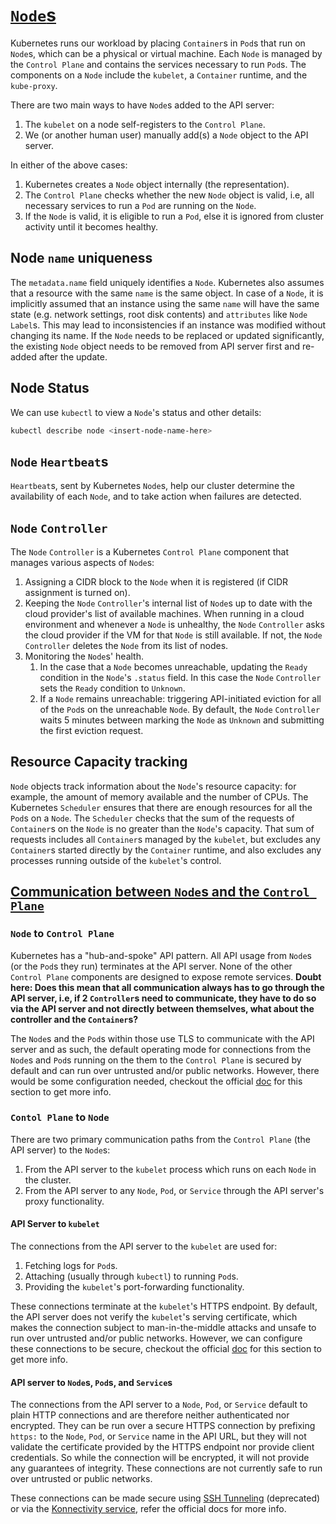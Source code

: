 # [`Node`s](https://kubernetes.io/docs/concepts/architecture/nodes/)

Kubernetes runs our workload by placing `Container`s in `Pod`s that run on
`Node`s, which can be a physical or virtual machine. Each `Node` is managed by
the `Control Plane` and contains the services necessary to run `Pod`s. The
components on a `Node` include the `kubelet`, a `Container` runtime, and the
`kube-proxy`.

There are two main ways to have `Node`s added to the API server:

1. The `kubelet` on a node self-registers to the `Control Plane`.
2. We (or another human user) manually add(s) a `Node` object to the API
   server.

In either of the above cases:

1. Kubernetes creates a `Node` object internally (the representation).
2. The `Control Plane` checks whether the new `Node` object is valid, i.e, all
   necessary services to run a `Pod` are running on the `Node`.
3. If the `Node` is valid, it is eligible to run a `Pod`, else it is ignored
   from cluster activity until it becomes healthy.

## Node `name` uniqueness

The `metadata.name` field uniquely identifies a `Node`. Kubernetes also assumes
that a resource with the same `name` is the same object. In case of a `Node`,
it is implicitly assumed that an instance using the same `name` will have the
same state (e.g. network settings, root disk contents) and `attributes` like
`Node` `Label`s. This may lead to inconsistencies if an instance was modified
without changing its name. If the `Node` needs to be replaced or updated
significantly, the existing `Node` object needs to be removed from API server
first and re-added after the update.

## Node Status

We can use `kubectl` to view a `Node`'s status and other details:

```bash
kubectl describe node <insert-node-name-here>
```

## `Node` `Heartbeat`s

`Heartbeat`s, sent by Kubernetes `Node`s, help our cluster determine the
availability of each `Node`, and to take action when failures are detected.

## `Node` `Controller`

The `Node` `Controller` is a Kubernetes `Control Plane` component that manages
various aspects of `Node`s:

1. Assigning a CIDR block to the `Node` when it is registered (if CIDR
   assignment is turned on).
2. Keeping the `Node` `Controller`'s internal list of `Node`s up to date with
   the cloud provider's list of available machines. When running in a cloud
   environment and whenever a `Node` is unhealthy, the `Node` `Controller` asks
   the cloud provider if the VM for that `Node` is still available. If not, the
   `Node` `Controller` deletes the `Node` from its list of nodes.
3. Monitoring the `Node`s' health.
   1. In the case that a `Node` becomes unreachable, updating the `Ready`
      condition in the `Node`'s `.status` field. In this case the `Node`
      `Controller` sets the `Ready` condition to `Unknown`.
   2. If a `Node` remains unreachable: triggering API-initiated eviction for
      all of the `Pod`s on the unreachable `Node`. By default, the `Node`
      `Controller` waits 5 minutes between marking the `Node` as `Unknown`
      and submitting the first eviction request.

## Resource Capacity tracking

`Node` objects track information about the `Node`'s resource capacity: for
example, the amount of memory available and the number of CPUs. The Kubernetes
`Scheduler` ensures that there are enough resources for all the `Pod`s on a
`Node`. The `Scheduler` checks that the sum of the requests of `Container`s on
the `Node` is no greater than the `Node`'s capacity. That sum of requests
includes all `Container`s managed by the `kubelet`, but excludes any
`Container`s started directly by the `Container` runtime, and also excludes
any processes running outside of the `kubelet`'s control.

## [Communication between `Node`s and the `Control Plane`](https://kubernetes.io/docs/concepts/architecture/control-plane-node-communication/)

### `Node` to `Control Plane`

Kubernetes has a "hub-and-spoke" API pattern. All API usage from `Node`s
(or the `Pod`s they run) terminates at the API server. None of the other
`Control Plane` components are designed to expose remote services.
**Doubt here: Does this mean that all communication always has to go through
the API server, i.e, if 2 `Controller`s need to communicate, they have to do
so via the API server and not directly between themselves, what about the
controller and the `Container`s?**

The `Node`s and the `Pod`s within those use TLS to communicate with the API
server and as such, the default operating mode for connections from the
`Node`s and `Pod`s running on the them to the `Control Plane` is secured by
default and can run over untrusted and/or public networks. However, there would
be some configuration needed, checkout the official [doc](https://kubernetes.io/docs/concepts/architecture/control-plane-node-communication/#node-to-control-plane) for this section to
get more info.

### `Contol Plane` to `Node`

There are two primary communication paths from the `Control Plane` (the
API server) to the `Node`s:

1. From the API server to the `kubelet` process which runs on each `Node` in
   the cluster.
2. From the API server to any `Node`, `Pod`, or `Service` through the API
   server's proxy functionality.

#### API Server to `kubelet`

The connections from the API server to the `kubelet` are used for:

1. Fetching logs for `Pod`s.
2. Attaching (usually through `kubectl`) to running `Pod`s.
3. Providing the `kubelet`'s port-forwarding functionality.

These connections terminate at the `kubelet`'s HTTPS endpoint. By default, the
API server does not verify the `kubelet`'s serving certificate, which makes the
connection subject to man-in-the-middle attacks and unsafe to run over
untrusted and/or public networks. However, we can configure these connections
to be secure, checkout the official [doc](https://kubernetes.io/docs/concepts/architecture/control-plane-node-communication/#control-plane-to-node) for this section to get more info.

#### API server to `Node`s, `Pod`s, and `Service`s

The connections from the API server to a `Node`, `Pod`, or `Service` default
to plain HTTP connections and are therefore neither authenticated nor
encrypted. They can be run over a secure HTTPS connection by prefixing
`https:` to the `Node`, `Pod`, or `Service` name in the API URL, but they will
not validate the certificate provided by the HTTPS endpoint nor provide client
credentials. So while the connection will be encrypted, it will not provide any
guarantees of integrity. These connections are not currently safe to run over
untrusted or public networks.

These connections can be made secure using [SSH Tunneling](https://kubernetes.io/docs/concepts/architecture/control-plane-node-communication/#ssh-tunnels)
(deprecated) or via the [Konnectivity service](https://kubernetes.io/docs/concepts/architecture/control-plane-node-communication/#konnectivity-service), refer the
official docs for more info.
